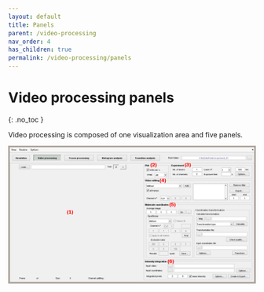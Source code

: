 ```yaml
---
layout: default
title: Panels
parent: /video-processing
nav_order: 4
has_children: true
permalink: /video-processing/panels
---
```


# Video processing panels
{: .no_toc }

Video processing is composed of one visualization area and five panels.

<a href="../../assets/images/gui/panel-video-processing.png"><img src="../../assets/images/gui/panel-video-processing.png" /></a>


